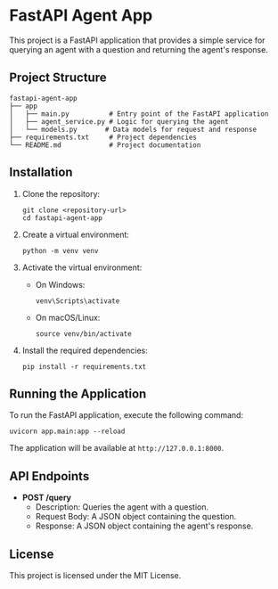 # FastAPI Agent App

This project is a FastAPI application that provides a simple service for querying an agent with a question and returning the agent's response.

## Project Structure

```
fastapi-agent-app
├── app
│   ├── main.py          # Entry point of the FastAPI application
│   ├── agent_service.py # Logic for querying the agent
│   └── models.py       # Data models for request and response
├── requirements.txt     # Project dependencies
└── README.md            # Project documentation
```

## Installation

1. Clone the repository:
   ```
   git clone <repository-url>
   cd fastapi-agent-app
   ```

2. Create a virtual environment:
   ```
   python -m venv venv
   ```

3. Activate the virtual environment:
   - On Windows:
     ```
     venv\Scripts\activate
     ```
   - On macOS/Linux:
     ```
     source venv/bin/activate
     ```

4. Install the required dependencies:
   ```
   pip install -r requirements.txt
   ```

## Running the Application

To run the FastAPI application, execute the following command:

```
uvicorn app.main:app --reload
```

The application will be available at `http://127.0.0.1:8000`.

## API Endpoints

- **POST /query**
  - Description: Queries the agent with a question.
  - Request Body: A JSON object containing the question.
  - Response: A JSON object containing the agent's response.

## License

This project is licensed under the MIT License.